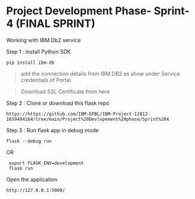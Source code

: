 # Project Development Phase- Sprint-4 (FINAL SPRINT)

Working with IBM Db2 service 

Step 1 : install Python SDK 

```
pip install ibm-db
```

> add the connection details from IBM DB2 as show under Service credentials of Portal

> Download SSL Certificate from here


Step 2 : Clone or download this flask repo

```
https://https://github.com/IBM-EPBL/IBM-Project-12812-1659494164/tree/main/Project%20Devlopement%20phase/Sprint%204
```

Step 3 : Run flask app in debug mode 

```
flask --debug run
```

OR 

```
 export FLASK_ENV=development
 flask run

```

Open the application

```
http://127.0.0.1:5000/



